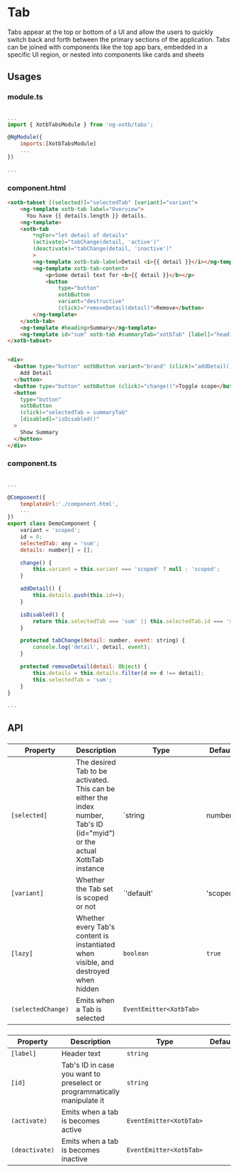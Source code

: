 # Tab

Tabs appear at the top or bottom of a UI and allow the users to quickly switch back and forth between the primary sections of the application. Tabs can be joined with components like the top app bars, embedded in a specific UI region, or nested into components like cards and sheets

## Usages

### module.ts
```javascript

...
import { XotbTabsModule } from 'ng-xotb/tabs';

@NgModule({
    imports:[XotbTabsModule]
    ...
})

...
```

### component.html
```html
<xotb-tabset [(selected)]="selectedTab" [variant]="variant">
    <ng-template xotb-tab label="Overview">
      You have {{ details.length }} details. 
    <ng-template>
    <xotb-tab
        *ngFor="let detail of details"
        (activate)="tabChange(detail, 'active')"
        (deactivate)="tabChange(detail, 'inactive')"
        >
        <ng-template xotb-tab-label>Detail <i>{{ detail }}</i></ng-template>
        <ng-template xotb-tab-content>
            <p>Some detail text for <b>{{ detail }}</b></p>
            <button
                type="button"
                xotbButton
                variant="destructive"
                (click)="removeDetail(detail)">Remove</button>
        </ng-template>
    </xotb-tab>
    <ng-template #heading>Summary</ng-template>
    <ng-template id="sum" xotb-tab #summaryTab="xotbTab" [label]="heading">Next last ID is {{ id }}.</ng-template>
</xotb-tabset>


<div>
  <button type="button" xotbButton variant="brand" (click)="addDetail()">
    Add Detail
  </button>
  <button type="button" xotbButton (click)="change()">Toggle scope</button>
  <button
    type="button"
    xotbButton
    (click)="selectedTab = summaryTab"
    [disabled]="isDisabled()"
  >
    Show Summary
  </button>
</div>
```

### component.ts
```javascript

...

@Component({
    templateUrl:'./component.html',
    ...
})
export class DemoComponent {
    variant = 'scoped';
    id = 0;
    selectedTab: any = 'sum';
    details: number[] = [];

    change() {
        this.variant = this.variant === 'scoped' ? null : 'scoped';
    }

    addDetail() {
        this.details.push(this.id++);
    }

    isDisabled() {
        return this.selectedTab === 'sum' || this.selectedTab.id === 'sum';
    }

    protected tabChange(detail: number, event: string) {
        console.log('detail', detail, event);
    }

    protected removeDetail(detail: Object) {
        this.details = this.details.filter(d => d !== detail);
        this.selectedTab = 'sum';
    }
}

...
```

## API
 
### <xotb-tabset>

| Property | Description | Type | Default |
| --- | --- | --- | --- |
| `[selected]` | The desired Tab to be activated. This can be either the index number, Tab's ID (id="myid") or the actual XotbTab instance | `string | number | XotbTab` |  |
| `[variant]` | Whether the Tab set is scoped or not | `'default' | 'scoped'` | `'default'` |
| `[lazy]` | Whether every Tab's content is instantiated when visible, and destroyed when hidden | `boolean` | `true` |
| `(selectedChange)` | Emits when a Tab is selected | `EventEmitter<XotbTab>` |  |


### <xotb-tab>

| Property | Description | Type | Default |
| --- | --- | --- | --- |
| `[label]` | Header text | `string` |  |
| `[id]` | Tab's ID in case you want to preselect or programmatically manipulate it | `string` |  |
| `(activate)` | Emits when a tab is becomes active | `EventEmitter<XotbTab>` |  |
| `(deactivate)` | Emits when a tab is becomes inactive | `EventEmitter<XotbTab>` |  |
